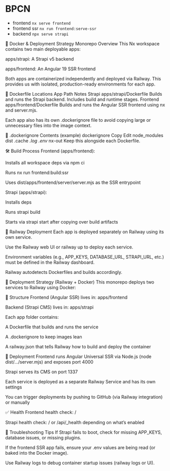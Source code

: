 # BPCN

- frontend `nx serve frontend`
- frontend ssr `nx run frontend:serve-ssr`
- backend `npx serve strapi`


🐳 Docker & Deployment Strategy
Monorepo Overview
This Nx workspace contains two main deployable apps:

apps/strapi: A Strapi v5 backend

apps/frontend: An Angular 19 SSR frontend

Both apps are containerized independently and deployed via Railway. This provides us with isolated, production-ready environments for each app.

📁 Dockerfile Locations
App	Path	Notes
Strapi	apps/strapi/Dockerfile	Builds and runs the Strapi backend. Includes build and runtime stages.
Frontend	apps/frontend/Dockerfile	Builds and runs the Angular SSR frontend using nx and server.mjs.

Each app also has its own .dockerignore file to avoid copying large or unnecessary files into the image context.

📄 .dockerignore Contents (example)
dockerignore
Copy
Edit
node_modules
dist
.cache
*.log
.env*
nx-out
Keep this alongside each Dockerfile.

🛠 Build Process
Frontend (apps/frontend):

Installs all workspace deps via npm ci

Runs nx run frontend:build:ssr

Uses dist/apps/frontend/server/server.mjs as the SSR entrypoint

Strapi (apps/strapi):

Installs deps

Runs strapi build

Starts via strapi start after copying over build artifacts

🧭 Railway Deployment
Each app is deployed separately on Railway using its own service.

Use the Railway web UI or railway up to deploy each service.

Environment variables (e.g., APP_KEYS, DATABASE_URL, STRAPI_URL, etc.) must be defined in the Railway dashboard.

Railway autodetects Dockerfiles and builds accordingly.

🚀 Deployment Strategy (Railway + Docker)
This monorepo deploys two services to Railway using Docker:

🔧 Structure
Frontend (Angular SSR) lives in: apps/frontend

Backend (Strapi CMS) lives in: apps/strapi

Each app folder contains:

A Dockerfile that builds and runs the service

A .dockerignore to keep images lean

A railway.json that tells Railway how to build and deploy the container

🐳 Deployment
Frontend runs Angular Universal SSR via Node.js (node dist/.../server.mjs) and exposes port 4000

Strapi serves its CMS on port 1337

Each service is deployed as a separate Railway Service and has its own settings

You can trigger deployments by pushing to GitHub (via Railway integration) or manually

✅ Health
Frontend health check: /

Strapi health check: / or /api/_health depending on what’s enabled

🧪 Troubleshooting Tips
If Strapi fails to boot, check for missing APP_KEYS, database issues, or missing plugins.

If the frontend SSR app fails, ensure your .env values are being read (or baked into the Docker image).

Use Railway logs to debug container startup issues (railway logs or UI).